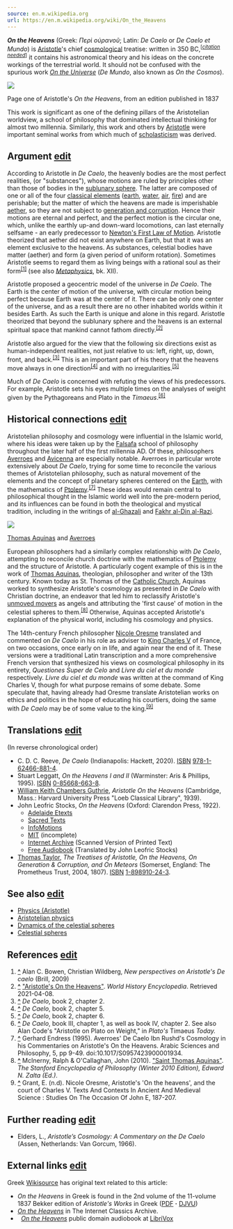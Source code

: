 ```yaml
---
source: en.m.wikipedia.org
url: https://en.m.wikipedia.org/wiki/On_the_Heavens
---
```


_**On the Heavens**_ (Greek: _Περὶ οὐρανοῦ_; Latin: _De Caelo_ or _De Caelo et Mundo_) is [Aristotle](https://en.m.wikipedia.org/wiki/Aristotle "Aristotle")'s chief [cosmological](https://en.m.wikipedia.org/wiki/Cosmological "Cosmological") treatise: written in 350 BC,<sup>[<i><a href="https://en.m.wikipedia.org/wiki/Wikipedia:Citation_needed" title="Wikipedia:Citation needed"><span title="This claim needs references to reliable sources. (March 2024)">citation needed</span></a></i>]</sup> it contains his astronomical theory and his ideas on the concrete workings of the terrestrial world. It should not be confused with the spurious work _[On the Universe](https://en.m.wikipedia.org/wiki/On_the_Universe "On the Universe")_ (_De Mundo_, also known as _On the Cosmos_).

[![](https://upload.wikimedia.org/wikipedia/commons/thumb/b/b1/Aristoteles_De_Caelo_page_1.png/220px-Aristoteles_De_Caelo_page_1.png)](https://en.m.wikipedia.org/wiki/File:Aristoteles_De_Caelo_page_1.png)

Page one of Aristotle's _On the Heavens_, from an edition published in 1837

This work is significant as one of the defining pillars of the Aristotelian worldview, a school of philosophy that dominated intellectual thinking for almost two millennia. Similarly, this work and others by [Aristotle](https://en.m.wikipedia.org/wiki/Aristotle "Aristotle") were important seminal works from which much of [scholasticism](https://en.m.wikipedia.org/wiki/Scholasticism "Scholasticism") was derived.

## Argument [edit](https://en.m.wikipedia.org/w/index.php?title=On_the_Heavens&action=edit&section=1 "Edit section: Argument")

According to Aristotle in _De Caelo_, the heavenly bodies are the most perfect realities, (or "substances"), whose motions are ruled by principles other than those of bodies in the [sublunary sphere](https://en.m.wikipedia.org/wiki/Sublunary_sphere "Sublunary sphere"). The latter are composed of one or all of the four [classical elements](https://en.m.wikipedia.org/wiki/Classical_element "Classical element") ([earth](https://en.m.wikipedia.org/wiki/Earth_(classical_element) "Earth (classical element)"), [water](https://en.m.wikipedia.org/wiki/Water_(classical_element) "Water (classical element)"), [air](https://en.m.wikipedia.org/wiki/Air_(classical_element) "Air (classical element)"), [fire](https://en.m.wikipedia.org/wiki/Fire_(classical_element) "Fire (classical element)")) and are perishable; but the matter of which the heavens are made is imperishable [aether](https://en.m.wikipedia.org/wiki/Aether_(classical_element) "Aether (classical element)"), so they are not subject to [generation and corruption](https://en.m.wikipedia.org/wiki/On_Generation_and_Corruption "On Generation and Corruption"). Hence their motions are eternal and perfect, and the perfect motion is the circular one, which, unlike the earthly up-and down-ward locomotions, can last eternally selfsame - an early predecessor to [Newton's First Law of Motion](https://en.m.wikipedia.org/wiki/Newton%27s_First_Law_of_Motion "Newton's First Law of Motion"). Aristotle theorized that aether did not exist anywhere on Earth, but that it was an element exclusive to the heavens. As substances, celestial bodies have matter (aether) and form (a given period of uniform rotation). Sometimes Aristotle seems to regard them as living beings with a rational soul as their form<sup id="cite_ref-1"><a href="https://en.m.wikipedia.org/wiki/On_the_Heavens#cite_note-1">[1]</a></sup> (see also _[Metaphysics](https://en.m.wikipedia.org/wiki/Metaphysics_(Aristotle) "Metaphysics (Aristotle)")_, bk. XII).

Aristotle proposed a geocentric model of the universe in _De Caelo_. The Earth is the center of motion of the universe, with circular motion being perfect because Earth was at the center of it. There can be only one center of the universe, and as a result there are no other inhabited worlds within it besides Earth. As such the Earth is unique and alone in this regard. Aristotle theorized that beyond the sublunary sphere and the heavens is an external spiritual space that mankind cannot fathom directly.<sup id="cite_ref-2"><a href="https://en.m.wikipedia.org/wiki/On_the_Heavens#cite_note-2">[2]</a></sup>

Aristotle also argued for the view that the following six directions exist as human-independent realities, not just relative to us: left, right, up, down, front, and back.<sup id="cite_ref-3"><a href="https://en.m.wikipedia.org/wiki/On_the_Heavens#cite_note-3">[3]</a></sup> This is an important part of his theory that the heavens move always in one direction<sup id="cite_ref-4"><a href="https://en.m.wikipedia.org/wiki/On_the_Heavens#cite_note-4">[4]</a></sup> and with no irregularities.<sup id="cite_ref-5"><a href="https://en.m.wikipedia.org/wiki/On_the_Heavens#cite_note-5">[5]</a></sup>

Much of _De Caelo_ is concerned with refuting the views of his predecessors. For example, Aristotle sets his eyes multiple times on the analyses of weight given by the Pythagoreans and Plato in the _Timaeus_.<sup id="cite_ref-6"><a href="https://en.m.wikipedia.org/wiki/On_the_Heavens#cite_note-6">[6]</a></sup>

## Historical connections [edit](https://en.m.wikipedia.org/w/index.php?title=On_the_Heavens&action=edit&section=2 "Edit section: Historical connections")

Aristotelian philosophy and cosmology were influential in the Islamic world, where his ideas were taken up by the [Falsafa](https://en.m.wikipedia.org/wiki/Falsafa "Falsafa") school of philosophy throughout the later half of the first millennia AD. Of these, philosophers [Averroes](https://en.m.wikipedia.org/wiki/Averroes "Averroes") and [Avicenna](https://en.m.wikipedia.org/wiki/Avicenna "Avicenna") are especially notable. Averroes in particular wrote extensively about _De Caelo_, trying for some time to reconcile the various themes of Aristotelian philosophy, such as natural movement of the elements and the concept of planetary spheres centered on the [Earth](https://en.m.wikipedia.org/wiki/Earth "Earth"), with the mathematics of [Ptolemy](https://en.m.wikipedia.org/wiki/Ptolemy "Ptolemy").<sup id="cite_ref-7"><a href="https://en.m.wikipedia.org/wiki/On_the_Heavens#cite_note-7">[7]</a></sup> These ideas would remain central to philosophical thought in the Islamic world well into the pre-modern period, and its influences can be found in both the theological and mystical tradition, including in the writings of [al-Ghazali](https://en.m.wikipedia.org/wiki/Al-Ghazali "Al-Ghazali") and [Fakhr al-Din al-Razi](https://en.m.wikipedia.org/wiki/Fakhr_al-Din_al-Razi "Fakhr al-Din al-Razi").

[![](https://upload.wikimedia.org/wikipedia/commons/thumb/d/d7/St._Thomas_Aquinas_Confounding_Averroes.jpg/220px-St._Thomas_Aquinas_Confounding_Averroes.jpg)](https://en.m.wikipedia.org/wiki/File:St._Thomas_Aquinas_Confounding_Averroes.jpg)

[Thomas Aquinas](https://en.m.wikipedia.org/wiki/Thomas_Aquinas "Thomas Aquinas") and [Averroes](https://en.m.wikipedia.org/wiki/Averroes "Averroes")

European philosophers had a similarly complex relationship with _De Caelo_, attempting to reconcile church doctrine with the mathematics of [Ptolemy](https://en.m.wikipedia.org/wiki/Ptolemy "Ptolemy") and the structure of Aristotle. A particularly cogent example of this is in the work of [Thomas Aquinas](https://en.m.wikipedia.org/wiki/Thomas_Aquinas "Thomas Aquinas"), theologian, philosopher and writer of the 13th century. Known today as St. Thomas of the [Catholic Church](https://en.m.wikipedia.org/wiki/Catholic_Church "Catholic Church"), Aquinas worked to synthesize Aristotle's cosmology as presented in _De Caelo_ with Christian doctrine, an endeavor that led him to reclassify Aristotle's [unmoved movers](https://en.m.wikipedia.org/wiki/Unmoved_mover "Unmoved mover") as angels and attributing the 'first cause' of motion in the celestial spheres to them.<sup id="cite_ref-8"><a href="https://en.m.wikipedia.org/wiki/On_the_Heavens#cite_note-8">[8]</a></sup> Otherwise, Aquinas accepted Aristotle's explanation of the physical world, including his cosmology and physics.

The 14th-century French philosopher [Nicole Oresme](https://en.m.wikipedia.org/wiki/Nicole_Oresme "Nicole Oresme") translated and commented on _De Caelo_ in his role as adviser to [King Charles V](https://en.m.wikipedia.org/wiki/Charles_V_of_France "Charles V of France") of France, on two occasions, once early on in life, and again near the end of it. These versions were a traditional Latin transcription and a more comprehensive French version that synthesized his views on cosmological philosophy in its entirety, _Questiones Super de Celo_ and _Livre du ciel et du monde_ respectively. _Livre du ciel et du monde_ was written at the command of King Charles V, though for what purpose remains of some debate. Some speculate that, having already had Oresme translate Aristotelian works on ethics and politics in the hope of educating his courtiers, doing the same with _De Caelo_ may be of some value to the king.<sup id="cite_ref-9"><a href="https://en.m.wikipedia.org/wiki/On_the_Heavens#cite_note-9">[9]</a></sup>

## Translations [edit](https://en.m.wikipedia.org/w/index.php?title=On_the_Heavens&action=edit&section=3 "Edit section: Translations")

(In reverse chronological order)

-   C. D. C. Reeve, _De Caelo_ (Indianapolis: Hackett, 2020). [ISBN](https://en.m.wikipedia.org/wiki/ISBN_(identifier) "ISBN (identifier)") [978-1-62466-881-4](https://en.m.wikipedia.org/wiki/Special:BookSources/978-1-62466-881-4 "Special:BookSources/978-1-62466-881-4").
-   Stuart Leggatt, _On the Heavens I and II_ (Warminster: Aris & Phillips, 1995). [ISBN](https://en.m.wikipedia.org/wiki/ISBN_(identifier) "ISBN (identifier)") [0-85668-663-8](https://en.m.wikipedia.org/wiki/Special:BookSources/0-85668-663-8 "Special:BookSources/0-85668-663-8").
-   [William Keith Chambers Guthrie](https://en.m.wikipedia.org/wiki/W._K._C._Guthrie "W. K. C. Guthrie"), _Aristotle On the Heavens_ (Cambridge, Mass.: Harvard University Press "Loeb Classical Library", 1939).
-   John Leofric Stocks, _On the Heavens_ (Oxford: Clarendon Press, 1922).
    -   [Adelaide Etexts](https://web.archive.org/web/20040629031148/http://etext.library.adelaide.edu.au/a/a8h/)
    -   [Sacred Texts](http://www.sacred-texts.com/cla/ari/oth/index.htm)
    -   [InfoMotions](http://infomotions.com/etexts/philosophy/400BC-301BC/aristotle-on-271.htm)
    -   [MIT](http://classics.mit.edu/Aristotle/heavens.html) (incomplete)
    -   [Internet Archive](https://archive.org/details/decaeloleofric00arisuoft) (Scanned Version of Printed Text)
    -   [Free Audiobook](https://archive.org/details/ontheheavens) (Translated by John Leofric Stocks)
-   [Thomas Taylor](https://en.m.wikipedia.org/wiki/Thomas_Taylor_(neoplatonist) "Thomas Taylor (neoplatonist)"), _The Treatises of Aristotle, On the Heavens, On Generation & Corruption, and On Meteors_ (Somerset, England: The Prometheus Trust, 2004, 1807). [ISBN](https://en.m.wikipedia.org/wiki/ISBN_(identifier) "ISBN (identifier)") [1-898910-24-3](https://en.m.wikipedia.org/wiki/Special:BookSources/1-898910-24-3 "Special:BookSources/1-898910-24-3").

## See also [edit](https://en.m.wikipedia.org/w/index.php?title=On_the_Heavens&action=edit&section=4 "Edit section: See also")

-   [Physics (Aristotle)](https://en.m.wikipedia.org/wiki/Physics_(Aristotle) "Physics (Aristotle)")
-   [Aristotelian physics](https://en.m.wikipedia.org/wiki/Aristotelian_physics "Aristotelian physics")
-   [Dynamics of the celestial spheres](https://en.m.wikipedia.org/wiki/Dynamics_of_the_celestial_spheres "Dynamics of the celestial spheres")
-   [Celestial spheres](https://en.m.wikipedia.org/wiki/Celestial_spheres "Celestial spheres")

## References [edit](https://en.m.wikipedia.org/w/index.php?title=On_the_Heavens&action=edit&section=5 "Edit section: References")

1.  **[^](https://en.m.wikipedia.org/wiki/On_the_Heavens#cite_ref-1 "Jump up")** Alan C. Bowen, Christian Wildberg, _New perspectives on Aristotle's De caelo_ (Brill, 2009)
2.  **[^](https://en.m.wikipedia.org/wiki/On_the_Heavens#cite_ref-2 "Jump up")** ["Aristotle's On the Heavens"](https://www.worldhistory.org/article/959/aristotles-on-the-heavens/). _World History Encyclopedia_. Retrieved 2021-04-08.
3.  **[^](https://en.m.wikipedia.org/wiki/On_the_Heavens#cite_ref-3 "Jump up")** _De Caelo_, book 2, chapter 2.
4.  **[^](https://en.m.wikipedia.org/wiki/On_the_Heavens#cite_ref-4 "Jump up")** _De Caelo_, book 2, chapter 5.
5.  **[^](https://en.m.wikipedia.org/wiki/On_the_Heavens#cite_ref-5 "Jump up")** _De Caelo_, book 2, chapter 6.
6.  **[^](https://en.m.wikipedia.org/wiki/On_the_Heavens#cite_ref-6 "Jump up")** _De Caelo_, book III, chapter 1, as well as book IV, chapter 2. See also Alan Code's "Aristotle on Plato on Weight," in _Plato's_ Timaeus _Today._
7.  **[^](https://en.m.wikipedia.org/wiki/On_the_Heavens#cite_ref-7 "Jump up")** Gerhard Endress (1995). Averroes' De Caelo Ibn Rushd's Cosmology in his Commentaries on Aristotle's On the Heavens. Arabic Sciences and Philosophy, 5, pp 9-49. doi:10.1017/S0957423900001934.
8.  **[^](https://en.m.wikipedia.org/wiki/On_the_Heavens#cite_ref-8 "Jump up")** McInerny, Ralph & O'Callaghan, John (2010). ["Saint Thomas Aquinas"](http://plato.stanford.edu/archives/win2010/entries/aquinas/). _The Stanford Encyclopedia of Philosophy (Winter 2010 Edition), Edward N. Zalta (Ed.)_.
9.  **[^](https://en.m.wikipedia.org/wiki/On_the_Heavens#cite_ref-9 "Jump up")** Grant, E. (n.d). Nicole Oresme, Aristotle's 'On the heavens', and the court of Charles V. Texts And Contexts In Ancient And Medieval Science : Studies On The Occasion Of John E, 187-207.

## Further reading [edit](https://en.m.wikipedia.org/w/index.php?title=On_the_Heavens&action=edit&section=6 "Edit section: Further reading")

-   Elders, L., _Aristotle’s Cosmology: A Commentary on the De Caelo_ (Assen, Netherlands: Van Gorcum, 1966).

## External links [edit](https://en.m.wikipedia.org/w/index.php?title=On_the_Heavens&action=edit&section=7 "Edit section: External links")

Greek [Wikisource](https://en.m.wikipedia.org/wiki/Wikisource "Wikisource") has original text related to this article:

-   _On the Heavens_ in Greek is found in the 2nd volume of the 11-volume 1837 Bekker edition of _Aristotle's Works_ in Greek ([PDF](http://isnature.org/Files/Aristotle/) **·** [DJVU](https://web.archive.org/web/20050816192647/http://grid.ceth.rutgers.edu/ancient/greek/aristotle_greek/))
-   [_On the Heavens_](http://classics.mit.edu/Aristotle/heavens.html) in The Internet Classics Archive.
-     [_On the Heavens_](https://librivox.org/search?title=On+the+Heavens&author=ARISTOTLE&reader=&keywords=&genre_id=0&status=all&project_type=either&recorded_language=&sort_order=catalog_date&search_page=1&search_form=advanced) public domain audiobook at [LibriVox](https://en.m.wikipedia.org/wiki/LibriVox "LibriVox")
